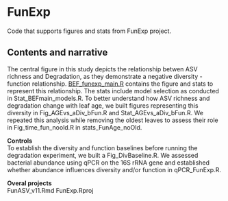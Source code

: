 # FunExp
Code that supports figures and stats from FunExp project.

## Contents and narrative
The central figure in this study depicts the relationship betwen ASV richness and Degradation, as they demonstrate a negative diversity - function relationship. [BEF_funexp_main.R]('/catalicu/FunExp/BEF_funexp_main.R') contains the figure and stats to represent this relationship. The stats include model selection as conducted in Stat_BEFmain_models.R.
To better understand how ASV richness and degradation change with leaf age, we built figures representing this diversity in 
Fig_AGEvs_aDiv_bFun.R and Stat_AGEvs_aDiv_bFun.R. We repeated this analysis while removing the oldest leaves to assess their role in 
Fig_time_fun_noold.R in stats_FunAge_noOld. 

**Controls**  
To establish the diversity and function baselines before running the degradation experiment, we built a Fig_DivBaseline.R. 
We assessed bacterial abundance using qPCR on the 16S rRNA gene and established whether abundance influences diversity and/or function in qPCR_FunExp.R.  

**Overal projects**   
FunASV_v11.Rmd
FunExp.Rproj


